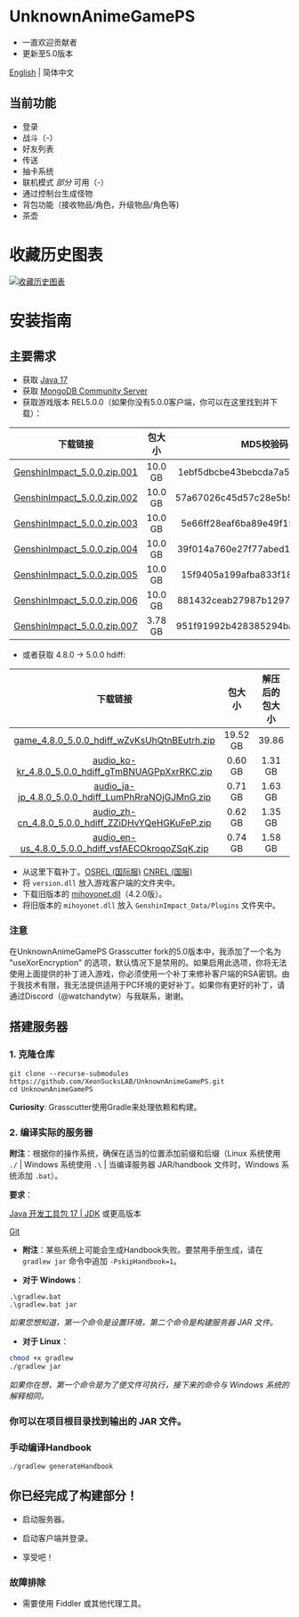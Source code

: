 # UnknownAnimeGamePS
- 一直欢迎贡献者
- 更新至5.0版本

[English](README.md) | 简体中文

## 当前功能


* 登录
* 战斗（-）
* 好友列表
* 传送
* 抽卡系统
* 联机模式 *部分* 可用（-）
* 通过控制台生成怪物
* 背包功能（接收物品/角色，升级物品/角色等)
* 茶壶

# 收藏历史图表
[![收藏历史图表](https://api.star-history.com/svg?repos=XeonSucksLAB/UnknownAnimeGamePS&type=Date)](https://star-history.com/#XeonSucksLAB/UnknownAnimeGamePS&Date)

# 安装指南

## 主要需求

- 获取 [Java 17](https://www.oracle.com/java/technologies/javase/jdk17-archive-downloads.html)
- 获取 [MongoDB Community Server](https://www.mongodb.com/try/download/community)
- 获取游戏版本 REL5.0.0（如果你没有5.0.0客户端，你可以在这里找到并下载）：

| 下载链接 | 包大小 | MD5校验码 |
| :---: | :---: | :---: |
| [GenshinImpact_5.0.0.zip.001](https://autopatchhk.yuanshen.com/client_app/download/pc_zip/20240816185649_LtymMnnIZVQfbLZ2/GenshinImpact_5.0.0.zip.001) | 10.0 GB | 1ebf5dbcbe43bebcda7a57a8d789092e |
| [GenshinImpact_5.0.0.zip.002](https://autopatchhk.yuanshen.com/client_app/download/pc_zip/20240816185649_LtymMnnIZVQfbLZ2/GenshinImpact_5.0.0.zip.002) | 10.0 GB | 57a67026c45d57c28e5b52e24e84cc04 |
| [GenshinImpact_5.0.0.zip.003](https://autopatchhk.yuanshen.com/client_app/download/pc_zip/20240816185649_LtymMnnIZVQfbLZ2/GenshinImpact_5.0.0.zip.003) | 10.0 GB | 5e66ff28eaf6ba89e49f153c0f077d34 |
| [GenshinImpact_5.0.0.zip.004](https://autopatchhk.yuanshen.com/client_app/download/pc_zip/20240816185649_LtymMnnIZVQfbLZ2/GenshinImpact_5.0.0.zip.004) | 10.0 GB | 39f014a760e27f77abed1989739c74c6 |
| [GenshinImpact_5.0.0.zip.005](https://autopatchhk.yuanshen.com/client_app/download/pc_zip/20240816185649_LtymMnnIZVQfbLZ2/GenshinImpact_5.0.0.zip.005) | 10.0 GB | 15f9405a199afba833f18fce288b9c7f |
| [GenshinImpact_5.0.0.zip.006](https://autopatchhk.yuanshen.com/client_app/download/pc_zip/20240816185649_LtymMnnIZVQfbLZ2/GenshinImpact_5.0.0.zip.006) | 10.0 GB | 881432ceab27987b1297c9eefb39f192 |
| [GenshinImpact_5.0.0.zip.007](https://autopatchhk.yuanshen.com/client_app/download/pc_zip/20240816185649_LtymMnnIZVQfbLZ2/GenshinImpact_5.0.0.zip.006) | 3.78 GB | 951f91992b428385294baf9b6c764d49 |

- 或者获取 4.8.0 -> 5.0.0 hdiff:


| 下载链接 | 包大小 | 解压后的包大小 | MD5校验码 |
| :---: | :---: | :---: | :---: |
| [game_4.8.0_5.0.0_hdiff_wZvKsUhQtnBEutrh.zip](https://autopatchhk.yuanshen.com/client_app/update/hk4e_global/game_4.8.0_5.0.0_hdiff_wZvKsUhQtnBEutrh.zip) | 19.52 GB | 39.86 | ec0cc740e01c374cd53d48219c1a4aff |
| [audio_ko-kr_4.8.0_5.0.0_hdiff_gTmBNUAGPpXxrRKC.zip](https://autopatchhk.yuanshen.com/client_app/update/hk4e_global/audio_ko-kr_4.8.0_5.0.0_hdiff_gTmBNUAGPpXxrRKC.zip) | 0.60 GB | 1.31 GB | 64c52d4065a5d5983b37faeb9796a3eb |
| [audio_ja-jp_4.8.0_5.0.0_hdiff_LumPhRraNOjGJMnG.zip](https://autopatchhk.yuanshen.com/client_app/update/hk4e_global/audio_ja-jp_4.8.0_5.0.0_hdiff_LumPhRraNOjGJMnG.zip) | 0.71 GB | 1.63 GB | 934899593f7234bec937fca98c0b0bed |
| [audio_zh-cn_4.8.0_5.0.0_hdiff_ZZiDHvYQeHGKuFeP.zip](https://autopatchhk.yuanshen.com/client_app/update/hk4e_global/audio_zh-cn_4.8.0_5.0.0_hdiff_ZZiDHvYQeHGKuFeP.zip) | 0.62 GB | 1.35 GB | c1073373d6c7b3680217335dc346de50 |
| [audio_en-us_4.8.0_5.0.0_hdiff_vsfAECOkroqoZSqK.zip](https://autopatchhk.yuanshen.com/client_app/update/hk4e_global/audio_en-us_4.8.0_5.0.0_hdiff_vsfAECOkroqoZSqK.zip) | 0.74 GB | 1.58 GB | b5cb77749a0e2fc0e85b6b1ee319a7e9 |

- 从这里下载补丁。[OSREL (国际服)](https://watchandy.me/version.dll) [CNREL (国服)](https://watchandy.me/cn/version.dll)
- 将 `version.dll` 放入游戏客户端的文件夹中。
- 下载旧版本的 [mihoyonet.dll](https://autopatchhk.yuanshen.com/client_app/download/pc_zip/20231030132335_iOEfPMcbrXpiA8Ca/ScatteredFiles/GenshinImpact_Data/Plugins/mihoyonet.dll)（4.2.0版）。
- 将旧版本的 `mihoyonet.dll` 放入 `GenshinImpact_Data/Plugins` 文件夹中。

### 注意

在UnknownAnimeGamePS Grasscutter fork的5.0版本中，我添加了一个名为 "useXorEncryption" 的选项，默认情况下是禁用的。如果启用此选项，你将无法使用上面提供的补丁进入游戏，你必须使用一个补丁来修补客户端的RSA密钥。由于我技术有限，我无法提供适用于PC环境的更好补丁。如果你有更好的补丁，请通过Discord（@watchandytw）与我联系，谢谢。

## 搭建服务器

### 1. 克隆仓库

```shell
git clone --recurse-submodules https://github.com/XeonSucksLAB/UnknownAnimeGamePS.git
cd UnknownAnimeGamePS
```

**Curiosity**: Grasscutter使用Gradle来处理依赖和构建。

### 2. 编译实际的服务器

**附注**：根据你的操作系统，确保在适当的位置添加前缀和后缀（Linux 系统使用 `./` | Windows 系统使用 `.\` | 当编译服务器 JAR/handbook 文件时，Windows 系统添加 `.bat`）。

**要求**：

[Java 开发工具包 17 | JDK](https://oracle.com/java/technologies/javase/jdk17-archive-downloads.html) 或更高版本

[Git](https://git-scm.com/downloads)

- **附注**：某些系统上可能会生成Handbook失败。要禁用手册生成，请在 `gradlew jar` 命令中追加 `-PskipHandbook=1`。

- **对于 Windows**：
```shell
.\gradlew.bat
.\gradlew.bat jar
```
*如果您想知道，第一个命令是设置环境，第二个命令是构建服务器 JAR 文件。*

- **对于 Linux**：
```bash
chmod +x gradlew
./gradlew jar
```
*如果你在想，第一个命令是为了使文件可执行，接下来的命令与 Windows 系统的解释相同。*

### 你可以在项目根目录找到输出的 JAR 文件。

### 手动编译Handbook
```shell
./gradlew generateHandbook
```


## 你已经完成了构建部分！

- 启动服务器。
- 启动客户端并登录。

- 享受吧！

### 故障排除
- 需要使用 Fiddler 或其他代理工具。
